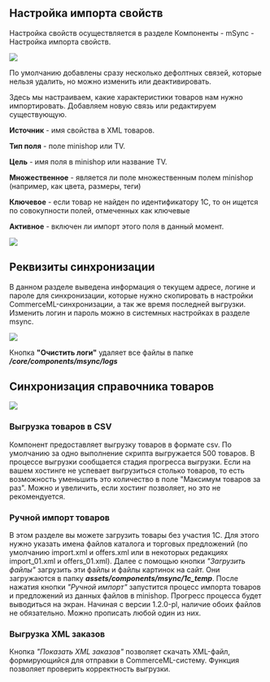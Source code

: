 ## Настройка импорта свойств

Настройка свойств осуществляется в разделе Компоненты - mSync - Настройка импорта свойств.

[![](https://file.modx.pro/files/a/c/6/ac64493fb0a9c0fd5f6d807ae8a81060.png)](https://file.modx.pro/files/a/c/6/ac64493fb0a9c0fd5f6d807ae8a81060.png)

По умолчанию добавлены сразу несколько дефолтных связей, которые нельзя удалить, но можно изменить или деактивировать.

Здесь мы настраиваем, какие характеристики товаров нам нужно импортировать. Добавляем новую связь или редактируем существующую.

**Источник** - имя свойства в XML товаров.

**Тип поля** - поле minishop или TV.

**Цель** - имя поля в minishop или название TV.

**Множественное** - является ли поле множественным полем minishop (например, как цвета, размеры, теги)

**Ключевое** - если товар не найден по идентификатору 1С, то он ищется по совокупности полей, отмеченных как ключевые

**Активное** - включен ли импорт этого поля в данный момент.

[![](https://file.modx.pro/files/d/7/4/d74724fbd55b558337476ff4e031b1e4.png)](https://file.modx.pro/files/d/7/4/d74724fbd55b558337476ff4e031b1e4.png)

## Реквизиты синхронизации

В данном разделе выведена информация о текущем адресе, логине и пароле для синхронизации, которые нужно скопировать в настройки CommerceML-синхронизации, а так же время последней выгрузки.
Изменить логин и пароль можно в системных настройках в разделе msync.

[![](https://file.modx.pro/files/6/3/6/636a2d94f0ea2e5d19fea0e363fa2c3d.png)](https://file.modx.pro/files/6/3/6/636a2d94f0ea2e5d19fea0e363fa2c3d.png)

Кнопка **"Очистить логи"** удаляет все файлы в папке ***/core/components/msync/logs***

## Синхронизация справочника товаров

[![](https://file.modx.pro/files/8/3/3/8339a26d089c214faa6e8de0f329f0a3.png)](https://file.modx.pro/files/8/3/3/8339a26d089c214faa6e8de0f329f0a3.png)

### Выгрузка товаров в CSV

Компонент предоставляет выгрузку товаров в формате csv. По умолчанию за одно выполнение скрипта выгружается 500 товаров.
В процессе выгрузки сообщается стадия прогресса выгрузки. Если на вашем хостинге не успевает выгрузиться столько товаров, то есть возможность уменьшить это количество в поле "Максимум товаров за раз". Можно и увеличить, если хостинг позволяет, но это не рекомендуется.

### Ручной импорт товаров

В этом разделе вы можете загрузить товары без участия 1С. Для этого нужно указать имена файлов каталога и торговых предложений (по умолчанию import.xml и offers.xml или в некоторых редакциях import_01.xml и offers_01.xml).
Далее с помощью кнопки *"Загрузить файлы"* загрузить эти файлы и файлы картинок на сайт. Они загружаются в папку ***assets/components/msync/1c_temp***. После нажатия кнопки *"Ручной импорт"* запустится процесс импорта товаров и предложений из данных файлов в minishop. Прогресс процесса будет выводиться на экран.
Начиная с версии 1.2.0-pl, наличие обоих файлов не обязательно. Можно прописать любой один из них.

### Выгрузка XML заказов

Кнопка *"Показать XML заказов"* позволяет скачать XML-файл, формирующийся для отправки в CommerceML-систему. Функция позволяет проверить корректность выгрузки.
